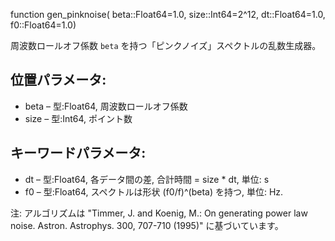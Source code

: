 function gen_pinknoise(     beta::Float64=1.0, size::Int64=2^12, dt::Float64=1.0, f0::Float64=1.0)

周波数ロールオフ係数 `beta` を持つ「ピンクノイズ」スペクトルの乱数生成器。

## 位置パラメータ:

  * beta             – 型:Float64, 周波数ロールオフ係数
  * size             – 型:Int64, ポイント数

## キーワードパラメータ:

  * dt               – 型:Float64, 各データ間の差, 合計時間 = size * dt, 単位: s
  * f0               – 型:Float64, スペクトルは形状 (f0/f)^(beta) を持つ, 単位: Hz.

注: アルゴリズムは "Timmer, J. and Koenig, M.: On generating power law noise. Astron. Astrophys. 300, 707-710 (1995)" に基づいています。
